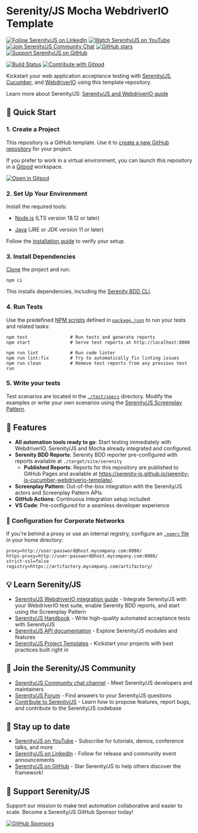 # Serenity/JS Mocha WebdriverIO Template

[![Follow Serenity/JS on LinkedIn](https://img.shields.io/badge/Follow-Serenity%2FJS%20-0077B5?logo=linkedin)](https://www.linkedin.com/company/serenity-js)
[![Watch Serenity/JS on YouTube](https://img.shields.io/badge/Watch-@serenity--js-E62117?logo=youtube)](https://www.youtube.com/@serenity-js)
[![Join Serenity/JS Community Chat](https://img.shields.io/badge/Chat-Serenity%2FJS%20Community-FBD30B?logo=matrix)](https://matrix.to/#/#serenity-js:gitter.im)
[![GitHub stars](https://img.shields.io/github/stars/serenity-js/serenity-js?label=Serenity%2FJS&logo=github&style=badge)](https://github.com/serenity-js/serenity-js)
[![Support Serenity/JS on GitHub](https://img.shields.io/badge/Support-@serenity--js-703EC8?logo=github)](https://github.com/sponsors/serenity-js)

[![Build Status](https://github.com/serenity-js/serenity-js-cucumber-webdriverio-template/actions/workflows/main.yml/badge.svg)](https://github.com/serenity-js/serenity-js-cucumber-webdriverio-template/actions/workflows/main.yml)
[![Contribute with Gitpod](https://img.shields.io/badge/Contribute%20with-Gitpod-908a85?logo=gitpod)](https://gitpod.io/from-referrer/)


Kickstart your web application acceptance testing with [Serenity/JS](https://serenity-js.org), [Cucumber](https://github.com/cucumber/cucumber-js),
and [WebdriverIO](https://webdriver.io/) using this template repository.

Learn more about Serenity/JS:
[Serenity/JS and WebdriverIO guide](https://serenity-js.org/handbook/test-runners/webdriverio/)

## 🚀 Quick Start

### 1. Create a Project

This repository is a GitHub template. Use it to [create a new GitHub repository](https://help.github.com/en/articles/creating-a-repository-from-a-template)
for your project.

If you prefer to work in a virtual environment, you can launch this repository in a [Gitpod](https://gitpod.io/from-referrer/) workspace.

[![Open in Gitpod](https://gitpod.io/button/open-in-gitpod.svg)](https://gitpod.io/from-referrer/)

### 2. Set Up Your Environment

Install the required tools:

- [Node.js](https://nodejs.org/en/) (LTS version 18.12 or later)

- [Java](https://adoptopenjdk.net/) (JRE or JDK version 11 or later)

Follow the [installation guide](https://serenity-js.org/handbook/getting-started/installation/) to verify your setup.

### 3. Install Dependencies

[Clone](https://docs.github.com/en/repositories/creating-and-managing-repositories/cloning-a-repository) the project and run:

```
npm ci
```

This installs dependencies, including the [Serenity BDD CLI](https://serenity-js.org/handbook/reporting/serenity-bdd-reporter/).

### 4. Run Tests

Use the predefined [NPM scripts](https://docs.npmjs.com/cli/v10/using-npm/scripts) defined in [`package.json`](package.json) to run your tests
and related tasks:

```
npm test                # Run tests and generate reports
npm start               # Serve test reports at http://localhost:8080

npm run lint            # Run code linter
npm run lint:fix        # Try to automatically fix linting issues
npm run clean           # Remove test reports from any previous test run
```

### 5. Write your tests

Test scenarios are located in the [`./test/specs`](/test/specs) directory.
Modify the examples or write your own scenarios using the [Serenity/JS Screenplay Pattern](https://serenity-js.org/handbook/design/screenplay-pattern/).

## 🌟 Features

- **All automation tools ready to go**: Start testing immediately with WebdriverIO, Serenity/JS and Mocha already integrated and configured.
- **Serenity BDD Reports**: Serenity BDD reporter pre-configured with reports available at `./target/site/serenity`
    - **Published Reports**: Reports for this repository are published to GitHub Pages and available at https://serenity-js.github.io/serenity-js-cucumber-webdriverio-template/.
- **Screenplay Pattern**: Out-of-the-box integration with the Serenity/JS actors and Screenplay Pattern APIs
- **GitHub Actions**: Continuous Integration setup included
- **VS Code**: Pre-configured for a seamless developer experience

### 🔧 Configuration for Corporate Networks

If you're behind a proxy or use an internal registry, configure an [`.npmrc` file](https://docs.npmjs.com/cli/v6/configuring-npm/npmrc) in your home directory:

```
proxy=http://user:password@host.mycompany.com:8080/
https-proxy=http://user:password@host.mycompany.com:8080/
strict-ssl=false
registry=https://artifactory.mycompany.com/artifactory/
```

## 💡️ Learn Serenity/JS

- [Serenity/JS WebdriverIO integration guide](https://serenity-js.org/handbook/test-runners/webdriverio/) - Integrate Serenity/JS with your WebdriverIO test suite, enable Serenity BDD reports, and start using the Screenplay Pattern
- [Serenity/JS Handbook](https://serenity-js.org/handbook/) - Write high-quality automated acceptance tests with Serenity/JS
- [Serenity/JS API documentation](https://serenity-js.org/api/) - Explore Serenity/JS modules and features
- [Serenity/JS Project Templates](https://serenity-js.org/handbook/getting-started/project-templates/) - Kickstart your projects with best practices built right in

## 👋 Join the Serenity/JS Community

- [Serenity/JS Community chat channel](https://matrix.to/#/#serenity-js:gitter.im) - Meet Serenity/JS developers and maintainers
- [Serenity/JS Forum](https://github.com/orgs/serenity-js/discussions/categories/how-to) - Find answers to your Serenity/JS questions
- [Contribute to Serenity/JS](https://serenity-js.org/community/contributing/) - Learn how to propose features, report bugs, and contribute to the Serenity/JS codebase

## 📣 Stay up to date

- [Serenity/JS on YouTube](https://www.youtube.com/@serenity-js) - Subscribe for tutorials, demos, conference talks, and more
- [Serenity/JS on LinkedIn](https://www.linkedin.com/company/serenity-js) - Follow for release and community event announcements
- [Serenity/JS on GitHub](https://github.com/serenity-js/serenity-js) - Star Serenity/JS to help others discover the framework!

## 💛 Support Serenity/JS

Support our mission to make test automation collaborative and easier to scale. Become a Serenity/JS GitHub Sponsor today!

[![GitHub Sponsors](https://img.shields.io/badge/Sponsor%20@serenity%2FJS-703EC8?style=for-the-badge&logo=github&logoColor=white)](https://github.com/sponsors/serenity-js)
